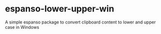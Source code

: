 # espanso-lower-upper-win
A simple espanso package to convert clipboard content to lower and upper case in Windows
